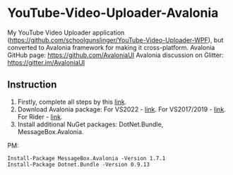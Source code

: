 # YouTube-Video-Uploader-Avalonia
My YouTube Video Uploader application (https://github.com/schoolgunslinger/YouTube-Video-Uploader-WPF), but converted to Avalonia framework for making it cross-platform.
Avalonia GitHub page: https://github.com/AvaloniaUI
Avalonia discussion on Glitter: https://gitter.im/AvaloniaUI


## Instruction 

1) Firstly, complete all steps by this [link](https://github.com/schoolgunslinger/YouTube-Video-Uploader-WPF).
2) Download Avalonia package:
For VS2022 - [link](https://marketplace.visualstudio.com/items?itemName=AvaloniaTeam.AvaloniaVS).
For VS2017/2019 - [link](https://marketplace.visualstudio.com/items?itemName=AvaloniaTeam.AvaloniaforVisualStudio).
For Rider - [link](https://docs.avaloniaui.net/docs/getting-started/ide-support/jetbrains-rider-setup).
3) Install additional NuGet packages: DotNet.Bundle, MessageBox.Avalonia.

PM: 
```
Install-Package MessageBox.Avalonia -Version 1.7.1
Install-Package Dotnet.Bundle -Version 0.9.13
```
